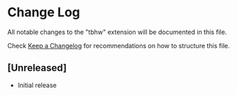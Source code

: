 # Change Log

All notable changes to the "tbhw" extension will be documented in this file.

Check [Keep a Changelog](http://keepachangelog.com/) for recommendations on how to structure this file.

## [Unreleased]

- Initial release